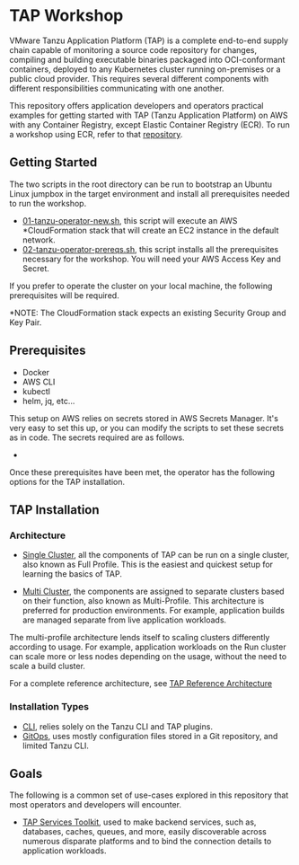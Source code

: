 # TAP Workshop

VMware Tanzu Application Platform (TAP) is a complete end-to-end supply chain capable of monitoring a source code repository for changes, compiling and building executable binaries packaged into OCI-conformant containers, deployed to any Kubernetes cluster running on-premises or a public cloud provider. This requires several different components with different responsibilities communicating with one another.

This repository offers application developers and operators practical examples for getting started with TAP (Tanzu Application Platform) on AWS with any Container Registry, except Elastic Container Registry (ECR). To run a workshop using ECR, refer to that [repository](https://github.com/nycpivot/tap-workshop-aws-ecr).

## Getting Started

The two scripts in the root directory can be run to bootstrap an Ubuntu Linux jumpbox in the target environment and install all prerequisites needed to run the workshop.

* [01-tanzu-operator-new.sh](01-tanzu-operator-new.sh), this script will execute an AWS *CloudFormation stack that will create an EC2 instance in the default network.
* [02-tanzu-operator-prereqs.sh](02-tanzu-operator-prereqs.sh), this script installs all the prerequisites necessary for the workshop. You will need your AWS Access Key and Secret.

If you prefer to operate the cluster on your local machine, the following prerequisites will be required.

*NOTE: The CloudFormation stack expects an existing Security Group and Key Pair.

## Prerequisites

* Docker
* AWS CLI
* kubectl
* helm, jq, etc...

This setup on AWS relies on secrets stored in AWS Secrets Manager. It's very easy to set this up, or you can modify the scripts to set these secrets as in code. The secrets required are as follows.

* 

Once these prerequisites have been met, the operator has the following options for the TAP installation.

## TAP Installation

### Architecture

* [Single Cluster](full-profile), all the components of TAP can be run on a single cluster, also known as Full Profile. This is the easiest and quickest setup for learning the basics of TAP.

* [Multi Cluster](multi-profile), the components are assigned to separate clusters based on their function, also known as Multi-Profile. This architecture is preferred for production environments. For example, application builds are managed separate from live application workloads.

The multi-profile architecture lends itself to scaling clusters differently according to usage. For example, application workloads on the Run cluster can scale more or less nodes depending on the usage, without the need to scale a build cluster.

For a complete reference architecture, see [TAP Reference Architecture](https://docs.vmware.com/en/VMware-Tanzu-Application-Platform/1.5/tap-reference-architecture/GUID-reference-designs-tap-architecture-planning.html)

### Installation Types

* [CLI](cli), relies solely on the Tanzu CLI and TAP plugins.
* [GitOps](gitops), uses mostly configuration files stored in a Git repository, and limited Tanzu CLI.

## Goals

The following is a common set of use-cases explored in this repository that most operators and developers will encounter.

* [TAP Services Toolkit](https://docs.vmware.com/en/Services-Toolkit-for-VMware-Tanzu-Application-Platform/index.html), used to make backend services, such as, databases, caches, queues, and more, easily discoverable across numerous disparate platforms and to bind the connection details to application workloads.
